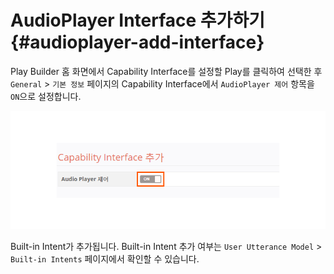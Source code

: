AudioPlayer Interface 추가하기 {#audioplayer-add-interface}
===========

Play Builder 홈 화면에서 Capability Interface를 설정할 Play를 클릭하여 선택한 후 `General` > `기본 정보` 페이지의 Capability Interface에서 `AudioPlayer 제어` 항목을 `ON`으로 설정합니다.

![](../images/create-plays-with-play-builder/ch3_327_c01.png)

Built-in Intent가 추가됩니다. Built-in Intent 추가 여부는 `User Utterance Model` > `Built-in Intents` 페이지에서 확인할 수 있습니다.
